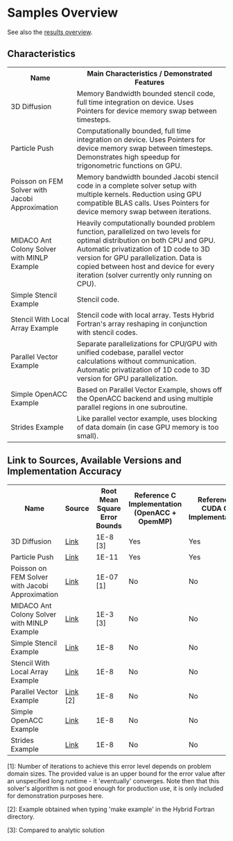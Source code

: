 Samples Overview
================

See also the [results overview](../results/Overview.md).

## Characteristics
<table>
    <tr>
        <th>Name</th>
        <th>Main Characteristics / Demonstrated Features</th>
    </tr>
    <tr>
        <td>3D Diffusion</td>
        <td>Memory Bandwidth bounded stencil code, full time integration on device. Uses Pointers for device memory swap between timesteps.</td>
    </tr>
    <tr>
        <td>Particle Push</td>
        <td>Computationally bounded, full time integration on device. Uses Pointers for device memory swap between timesteps. Demonstrates high speedup for trigonometric functions on GPU.</td>
    </tr>
    <tr>
        <td>Poisson on FEM Solver with Jacobi Approximation</td>
        <td>Memory bandwidth bounded Jacobi stencil code in a complete solver setup with multiple kernels. Reduction using GPU compatible BLAS calls. Uses Pointers for device memory swap between iterations.</td>
    </tr>
    <tr>
        <td>MIDACO Ant Colony Solver with MINLP Example</td>
        <td>Heavily computationally bounded problem function, parallelized on two levels for optimal distribution on both CPU and GPU. Automatic privatization of 1D code to 3D version for GPU parallelization. Data is copied between host and device for every iteration (solver currently only running on CPU).</td>
    </tr>
    <tr>
        <td>Simple Stencil Example</td>
        <td>Stencil code.</td>
    </tr>
    <tr>
        <td>Stencil With Local Array Example</td>
        <td>Stencil code with local array. Tests Hybrid Fortran's array reshaping in conjunction with stencil codes.</td>
    </tr>
    <tr>
        <td>Parallel Vector Example</td>
        <td>Separate parallelizations for CPU/GPU with unified codebase, parallel vector calculations without communication. Automatic privatization of 1D code to 3D version for GPU parallelization.</td>
    </tr>
    <tr>
        <td>Simple OpenACC Example</td>
        <td>Based on Parallel Vector Example, shows off the OpenACC backend and using multiple parallel regions in one subroutine.</td>
    </tr>
    <tr>
        <td>Strides Example</td>
        <td>Like parallel vector example, uses blocking of data domain (in case GPU memory is too small).</td>
    </tr>
</table>

## Link to Sources, Available Versions and Implementation Accuracy
<table>
    <tr>
        <th>Name</th>
        <th>Source</th>
        <th>Root Mean Square Error Bounds</th>
        <th>Reference C Implementation (OpenACC + OpemMP)</th>
        <th>Reference CUDA C Implementation</th>
        <th>Reference Fortran Implementation (OpenACC)</th>
    </tr>
    <tr>
        <td>3D Diffusion</td>
        <td><a href="https://github.com/muellermichel/Hybrid-Fortran/tree/master/examples/diffusion3d">Link</a></td>
        <td>1E-8 [3]</td>
        <td>Yes</td>
        <td>Yes</td>
        <td>Yes</td>
    </tr>
    <tr>
        <td>Particle Push</td>
        <td><a href="https://github.com/muellermichel/Hybrid-Fortran/tree/master/examples/particle">Link</a></td>
        <td>1E-11</td>
        <td>Yes</td>
        <td>Yes</td>
        <td>Yes</td>
    </tr>
    <tr>
        <td>Poisson on FEM Solver with Jacobi Approximation</td>
        <td><a href="https://github.com/muellermichel/Hybrid-Fortran/tree/master/examples/poisson2d_fem_iterative">Link</a></td>
        <td>1E-07 [1]</td>
        <td>No</td>
        <td>No</td>
        <td>No</td>
    </tr>
    <tr>
        <td>MIDACO Ant Colony Solver with MINLP Example</td>
        <td><a href="https://github.com/muellermichel/Hybrid-Fortran/tree/master/examples/midaco_solver">Link</a></td>
        <td>1E-3 [3]</td>
        <td>No</td>
        <td>No</td>
        <td>No</td>
    </tr>
    <tr>
        <td>Simple Stencil Example</td>
        <td><a href="https://github.com/muellermichel/Hybrid-Fortran/tree/master/examples/simple_stencil">Link</a></td>
        <td>1E-8</td>
        <td>No</td>
        <td>No</td>
        <td>No</td>
    </tr>
    <tr>
        <td>Stencil With Local Array Example</td>
        <td><a href="https://github.com/muellermichel/Hybrid-Fortran/tree/master/examples/simple_stencil_with_local_array">Link</a></td>
        <td>1E-8</td>
        <td>No</td>
        <td>No</td>
        <td>No</td>
    </tr>
    <tr>
        <td>Parallel Vector Example</td>
        <td><a href="https://github.com/muellermichel/Hybrid-Fortran/blob/master/hf_processor/example_example.h90">Link</a> [2]</td>
        <td>1E-8</td>
        <td>No</td>
        <td>No</td>
        <td>No</td>
    </tr>
    <tr>
        <td>Simple OpenACC Example</td>
        <td><a href="https://github.com/muellermichel/Hybrid-Fortran/tree/master/examples/simple_openACC">Link</a></td>
        <td>1E-8</td>
        <td>No</td>
        <td>No</td>
        <td>No</td>
    </tr>
    <tr>
        <td>Strides Example</td>
        <td><a href="https://github.com/muellermichel/Hybrid-Fortran/tree/master/examples/strides">Link</a></td>
        <td>1E-8</td>
        <td>No</td>
        <td>No</td>
        <td>No</td>
    </tr>
</table>

[1]: Number of iterations to achieve this error level depends on problem domain sizes. The provided value is an upper bound for the error value after an unspecified long runtime - it 'eventually' converges. Note then that this solver's algorithm is not good enough for production use, it is only included for demonstration purposes here.

[2]: Example obtained when typing 'make example' in the Hybrid Fortran directory.

[3]: Compared to analytic solution